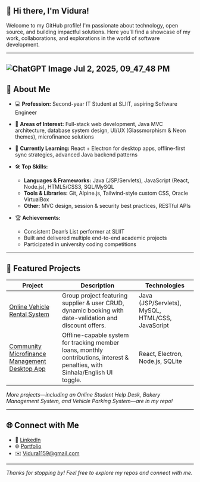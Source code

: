 ## 👋 Hi there, I'm Vidura!

Welcome to my GitHub profile!
I'm passionate about technology, open source, and building impactful solutions. Here you'll find a showcase of my work, collaborations, and explorations in the world of software development.

-------------------------------
![ChatGPT Image Jul 2, 2025, 09_47_48 PM](https://github.com/user-attachments/assets/45ea163c-2e17-4e90-9f93-71be437f874a)
---------------------------------

## 🚀 About Me

* 💻 **Profession:** Second-year IT Student at SLIIT, aspiring Software Engineer
* 🔬 **Areas of Interest:** Full-stack web development, Java MVC architecture, database system design, UI/UX (Glassmorphism & Neon themes), microfinance solutions
* 🌱 **Currently Learning:** React + Electron for desktop apps, offline-first sync strategies, advanced Java backend patterns
* 🛠️ **Top Skills:**

  * **Languages & Frameworks:** Java (JSP/Servlets), JavaScript (React, Node.js), HTML5/CSS3, SQL/MySQL
  * **Tools & Libraries:** Git, Alpine.js, Tailwind-style custom CSS, Oracle VirtualBox
  * **Other:** MVC design, session & security best practices, RESTful APIs
* 🏆 **Achievements:**

  * Consistent Dean’s List performer at SLIIT
  * Built and delivered multiple end-to-end academic projects
  * Participated in university coding competitions

---
## 📂 Featured Projects

| Project                                            | Description                                                                                                                    | Technologies                                     |
| -------------------------------------------------- | ------------------------------------------------------------------------------------------------------------------------------ | ------------------------------------------------ |
| [Online Vehicle Rental System](#)                  | Group project featuring supplier & user CRUD, dynamic booking with date-validation and discount offers.                        | Java (JSP/Servlets), MySQL, HTML/CSS, JavaScript |
| [Community Microfinance Management Desktop App](#) | Offline-capable system for tracking member loans, monthly contributions, interest & penalties, with Sinhala/English UI toggle. | React, Electron, Node.js, SQLite                 |

*More projects—including an Online Student Help Desk, Bakery Management System, and Vehicle Parking System—are in my repo!*

---

## 🌐 Connect with Me

* 🔗 [LinkedIn](https://www.linkedin.com/in/vidura-chandrasekara-a00653212)
* 🌐 [Portfolio](https://portfolio-universe-theme.vercel.app/)
* ✉️ [Vidura1159@gmail.com](mailto:Vidura1159@gmail.com)

---

*Thanks for stopping by! Feel free to explore my repos and connect with me.*
